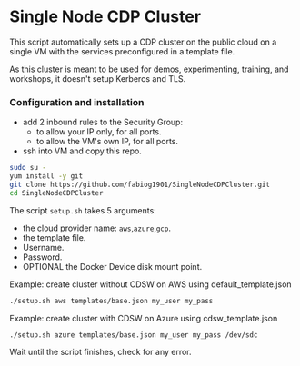 # Single Node CDP Cluster 

This script automatically sets up a CDP cluster on the public cloud on a single VM with the services preconfigured in a template file.

As this cluster is meant to be used for demos, experimenting, training, and workshops, it doesn't setup Kerberos and TLS.

### Configuration and installation
- add 2 inbound rules to the Security Group:
  - to allow your IP only, for all ports.
  - to allow the VM's own IP, for all ports.
- ssh into VM and copy this repo.

```bash
sudo su -
yum install -y git
git clone https://github.com/fabiog1901/SingleNodeCDPCluster.git
cd SingleNodeCDPCluster
```

The script `setup.sh` takes 5 arguments:
- the cloud provider name: `aws`,`azure`,`gcp`.
- the template file.
- Username.
- Password.
- OPTIONAL the Docker Device disk mount point.

Example: create cluster without CDSW on AWS using default_template.json
```bash
./setup.sh aws templates/base.json my_user my_pass
```

Example: create cluster with CDSW on Azure using cdsw_template.json
```bash
./setup.sh azure templates/base.json my_user my_pass /dev/sdc
```

Wait until the script finishes, check for any error.
